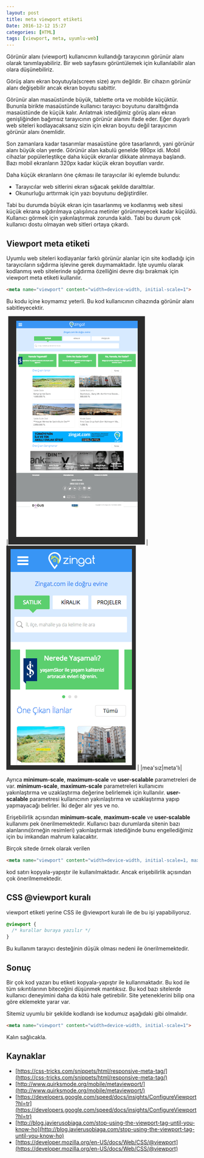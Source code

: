```yaml
---
layout: post
title: meta viewport etiketi
Date: 2016-12-12 15:27
categories: [HTML]
tags: [viewport, meta, uyumlu-web]
---
```


Görünür alanı (viewport) kullanıcının kullandığı tarayıcının görünür alanı olarak tanımlayabiliriz. Bir web sayfasını görüntülemek için kullanılabilir alan olara düşünebiliriz. 

Görüş alanı ekran boyutuyla(screen size) aynı değildir. Bir cihazın görünür alanı değişebilir ancak ekran boyutu sabittir. 

Görünür alan masaüstünde büyük, tablette orta ve mobilde küçüktür. Bununla birikte masaüstünde kullanıcı tarayıcı boyutunu daralttığında masaüstünde de küçük kalır. Anlatmak istediğimiz görüş alanı ekran genişliğinden bağımsız tarayıcının görünür alanını ifade eder. Eğer duyarlı web siteleri kodlayacaksanız sizin için ekran boyutu değil tarayıcının görünür alanı önemlidir. 

Son zamanlara kadar tasarımlar masaüstüne göre tasarlanırdı, yani görünür alanı büyük olan yerde. Görünür alan kabulü genelde 980px idi. Mobil cihazlar popülerleştikçe daha küçük ekranlar dikkate alınmaya başlandı. Bazı mobil ekranların 320px kadar küçük ekran boyutları vardır. 

Daha küçük ekranların öne çıkması ile tarayıcılar iki eylemde bulundu:

 - Tarayıcılar web sitlerini ekran sığacak şekilde daralttılar.
 - Okunurluğu arttırmak için yazı boyutunu değiştirdiler.

Tabi bu durumda büyük ekran için tasarlanmış ve kodlanmış web sitesi küçük ekrana sığdırılmaya çalışılınca metinler görünmeyecek kadar küçüldü. Kullanıcı görmek için yakınlaştırmak zorunda kaldı. Tabi bu durum çok kullanıcı dostu olmayan web sitleri ortaya çıkardı.

## Viewport meta etiketi

Uyumlu web siteleri kodlayanlar farklı görünür alanlar için site kodladığı için tarayıcıların sığdırma işlevine gerek duymamaktadır. İşte uyumlu olarak kodlanmış web sitelerinde sığdırma özelliğini devre dışı bırakmak için viewport meta etiketi kullanılır.

```html
<meta name="viewport" content="width=device-width, initial-scale=1">
```

Bu kodu <head> içine koymamız yeterli. Bu kod kullanıcının cihazında görünür alanı sabitleyecektir.

|![meta'sız](/images/viewport-yok.png) |![meta'lı](/images/viewport-var.png)  |
|mea'sız|meta'lı|

Ayrıca **minimum-scale**, **maximum-scale** ve **user-scalable** parametreleri de var. **minimum-scale**, **maximum-scale** parametreleri kullanıcını yakınlaştırma ve uzaklaştırma değerine belirlemek için kullanılır. **user-scalable** parametresi kullanıcının yakınlaştırma ve uzaklaştırma yapıp yapmayacağı belirler. İki değer alır yes ve no.

Erişebilirlik açısından **minimum-scale**, **maximum-scale** ve **user-scalable** kullanımı pek önerilmemektedir. Kullanıcı bazı durumlarda sitenin bazı alanlarını(örneğin resimleri) yakınlaştırmak istediğinde bunu engellediğimiz için bu imkandan mahrum kalacaktır. 

Birçok sitede örnek olarak verilen 

```html
<meta name="viewport" content="width=device-width, initial-scale=1, maximum-scale=1.0, user-scalable=no">
```

kod satırı kopyala-yapıştır ile kullanılmaktadır. Ancak erişebilirlik açısından çok önerilmemektedir.

## CSS @viewport kuralı

viewport etiketi yerine CSS ile @viewport kuralı ile de bu işi yapabiliyoruz. 

```css
@viewport {
  /* kurallar buraya yazılır */
}
```

Bu kullanım tarayıcı desteğinin düşük olması nedeni ile önerilmemektedir. 

## Sonuç

Bir çok kod yazarı bu etiketi kopyala-yapıştır ile kullanmaktadır. Bu kod ile tüm sıkıntılarının biteceğini düşünmek mantıksız. Bu kod bazı sitelerde kullanıcı deneyimini daha da kötü hale getirebilir. Site yeteneklerini bilip  ona göre eklemekte yarar var. 

Sitemiz uyumlu bir şekilde kodlandı ise kodumuz aşağıdaki gibi olmalıdır.

```html
<meta name="viewport" content="width=device-width, initial-scale=1">
```

Kalın sağlıcakla.

## Kaynaklar

 - [https://css-tricks.com/snippets/html/responsive-meta-tag/](https://css-tricks.com/snippets/html/responsive-meta-tag/) 
 - [http://www.quirksmode.org/mobile/metaviewport/](http://www.quirksmode.org/mobile/metaviewport/)
 - [https://developers.google.com/speed/docs/insights/ConfigureViewport?hl=tr](https://developers.google.com/speed/docs/insights/ConfigureViewport?hl=tr)
 - [http://blog.javierusobiaga.com/stop-using-the-viewport-tag-until-you-know-ho](http://blog.javierusobiaga.com/stop-using-the-viewport-tag-until-you-know-ho)
 - [https://developer.mozilla.org/en-US/docs/Web/CSS/@viewport](https://developer.mozilla.org/en-US/docs/Web/CSS/@viewport)